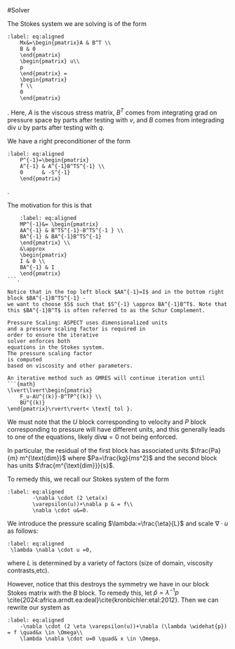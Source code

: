 #Solver

The Stokes system we are solving is of the
form

```{math}
:label: eq:aligned
    Mx&=\begin{pmatrix}A & B^T \\
    B & 0
    \end{pmatrix}
    \begin{pmatrix} u\\
    p
    \end{pmatrix} =
    \begin{pmatrix}
    f \\
    0
    \end{pmatrix}
```

. Here, $A$ is the viscous stress matrix,
$B^T$ comes from integrating 
grad on pressure space by parts after
testing with $v$, and $B$ comes from
integrading div $u$ by parts after testing
with $q$.


We have a right preconditioner of the form
```{math}
:label: eq:aligned
    P^{-1}=\begin{pmatrix}
    A^{-1} & A^{-1}B^TS^{-1} \\
    0      & -S^{-1}
    \end{pmatrix}
```
.

The motivation for this is that

```{math}
    :label: eq:aligned
    MP^{-1}&= \begin{pmatrix}
    AA^{-1} & B^TS^{-1}-B^TS^{-1 } \\
    BA^{-1} & BA^{-1}B^TS^{-1}
    \end{pmatrix} \\
    &\approx
    \begin{pmatrix}
    I & 0 \\
    BA^{-1} & I
    \end{pmatrix}
```.

Notice that in the top left block $AA^{-1}=I$ and in the bottom right block $BA^{-1}B^TS^{-1} - 
we want to choose $S$ such that $S^{-1} \approx BA^{-1}B^T$. Note that 
this $BA^{-1}B^T$ is often referred to as the Schur Complement.

Pressure Scaling: ASPECT uses dimensionalized units
and a pressure scaling factor is required in
order to ensure the iterative
solver enforces both 
equations in the Stokes system. 
The pressure scaling factor
is computed
based on viscosity and other parameters.

An iterative method such as GMRES will continue iteration until
```{math}
\lvert\lvert\begin{pmatrix}
    F_u-AU^{(k)}-B^TP^{(k)} \\
    BU^{(k)}
\end{pmatrix}\rvert\rvert< \text{ tol }.
```

We must note that the $U$ block corresponding to velocity and 
$P$ block corresponding to pressure will 
have different units, and this generally leads 
to one of the equations,
likely $\text{div}\mathbf{u}=0$ not being enforced.

In particular, the residual of the first block
has associated units $\frac{Pa}{m} m^{\text{dim}}$
where $Pa=\frac{kg}{ms^2}$
and the second block has units $\frac{m^{\text{dim}}}{s}$.


To remedy this, we recall our Stokes system of the form
```{math}
:label: eq:aligned
        -\nabla \cdot (2 \eta(x)
        \varepsilon(u))+\nabla p & = f\\
        \nabla \cdot u&=0.
```
We introduce the pressure scaling $\lambda:=\frac{\eta}{L}$ and scale $\nabla \cdot u$ as follows:

```{math}
:label: eq:aligned
 \lambda \nabla \cdot u =0,
```

where $L$ is determined by a variety of 
factors (size of domain,
viscosity contrasts,etc).

However, notice that this destroys the symmetry we have in our block Stokes matrix
with the $B$ block. To remedy this, let $\widehat{p}=\lambda^{-1}p$ \cite{2024:africa.arndt.ea:deal}\cite{kronbichler:etal:2012}.
Then we can rewrite our system as 

```{math}
:label: eq:aligned
    -\nabla \cdot (2 \eta \varepsilon(u))+\nabla (\lambda \widehat{p})  = f \quad&x \in \Omega\\
    \lambda \nabla \cdot u=0 \quad& x \in \Omega.
```